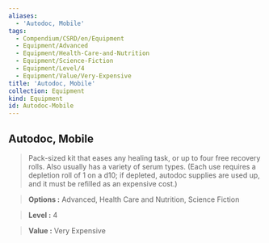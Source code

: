 ```yaml
---
aliases:
  - 'Autodoc, Mobile'
tags:
  - Compendium/CSRD/en/Equipment
  - Equipment/Advanced
  - Equipment/Health-Care-and-Nutrition
  - Equipment/Science-Fiction
  - Equipment/Level/4
  - Equipment/Value/Very-Expensive
title: 'Autodoc, Mobile'
collection: Equipment
kind: Equipment
id: Autodoc-Mobile
---
```

## Autodoc, Mobile    
    
>Pack-sized kit that eases any healing task, or up to four free recovery rolls. Also usually has a variety of serum types. (Each use requires a depletion roll of 1 on a d10; if depleted, autodoc supplies are used up, and it must be refilled as an expensive cost.)    
> **Options :** Advanced, Health Care and Nutrition, Science Fiction    
> **Level :** 4    
> **Value :** Very Expensive
